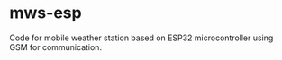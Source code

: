 # mws-esp

Code for mobile weather station based on ESP32 microcontroller using GSM for communication.
